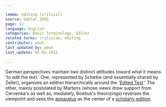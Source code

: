 ```yaml
---

lemma: editing (critical)
source: Gabler_1995
page: 12 
language: English
categories: Basic Terminology, Editor
related_terms: criticism, editing
contributor: wout
last_updated_by: wout
last_update: 05-02-2015
        
---
```


German perspectives maintain two distinct attitudes toward what it means 'to edit the text.' One, represented by Scheibe (and essentially shared by Zeller), organizes an edition hierarchically around the '[Edited Text](textEdited.html).' The other, mainly postulated by Martens (whose views draw support from Cervenka's as well as, mediately, Boetius's theorizings) reverses the viewpoint and sees the [apparatus](apparatusCritical.html) as the center of a [scholarly edition](editionScholarly.html).

